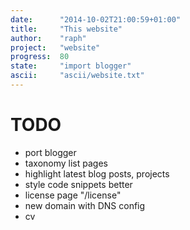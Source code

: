 ```yaml
---
date:      "2014-10-02T21:00:59+01:00"
title:     "This website"
author:    "raph"
project:   "website"
progress:  80
state:     "import blogger"
ascii:     "ascii/website.txt"
---
```

# TODO
* port blogger
* taxonomy list pages
* highlight latest blog posts, projects
* style code snippets better
* license page  "/license"
* new domain with DNS config
* cv
